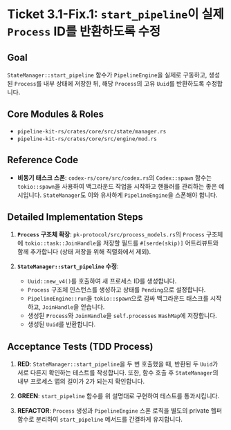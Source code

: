 # Ticket 3.1-Fix.1: `start_pipeline`이 실제 `Process` ID를 반환하도록 수정

## Goal

`StateManager::start_pipeline` 함수가 `PipelineEngine`을 실제로 구동하고, 생성된 `Process`를 내부 상태에 저장한 뒤, 해당 `Process`의 고유 `Uuid`를 반환하도록 수정합니다.

## Core Modules & Roles

- `pipeline-kit-rs/crates/core/src/state/manager.rs`
- `pipeline-kit-rs/crates/core/src/engine/mod.rs`

## Reference Code

- **비동기 태스크 스폰**: `codex-rs/core/src/codex.rs`의 `Codex::spawn` 함수는 `tokio::spawn`을 사용하여 백그라운드 작업을 시작하고 핸들러를 관리하는 좋은 예시입니다. `StateManager`도 이와 유사하게 `PipelineEngine`을 스폰해야 합니다.

## Detailed Implementation Steps

1. **`Process` 구조체 확장**: `pk-protocol/src/process_models.rs`의 `Process` 구조체에 `tokio::task::JoinHandle`을 저장할 필드를 `#[serde(skip)]` 어트리뷰트와 함께 추가합니다 (상태 저장을 위해 직렬화에서 제외).

2. **`StateManager::start_pipeline` 수정**:
   - `Uuid::new_v4()`를 호출하여 새 프로세스 ID를 생성합니다.
   - `Process` 구조체 인스턴스를 생성하고 상태를 `Pending`으로 설정합니다.
   - `PipelineEngine::run`을 `tokio::spawn`으로 감싸 백그라운드 태스크를 시작하고, `JoinHandle`을 얻습니다.
   - 생성된 `Process`와 `JoinHandle`을 `self.processes` `HashMap`에 저장합니다.
   - 생성된 `Uuid`를 반환합니다.

## Acceptance Tests (TDD Process)

1. **RED**: `StateManager::start_pipeline`을 두 번 호출했을 때, 반환된 두 `Uuid`가 서로 다른지 확인하는 테스트를 작성합니다. 또한, 함수 호출 후 `StateManager`의 내부 프로세스 맵의 길이가 2가 되는지 확인합니다.

2. **GREEN**: `start_pipeline` 함수를 위 설명대로 구현하여 테스트를 통과시킵니다.

3. **REFACTOR**: `Process` 생성과 `PipelineEngine` 스폰 로직을 별도의 private 헬퍼 함수로 분리하여 `start_pipeline` 메서드를 간결하게 유지합니다.
